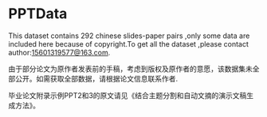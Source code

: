 # PPTData
This dataset contains 292 chinese slides-paper pairs ,only some data are included here because of copyright.To get all the dataset ,please contact author:15601319577@163.com. 

由于部分论文为原作者发表前的手稿，考虑到版权及原作者的意愿，该数据集未全部公开。如需获取全部数据，请根据论文信息联系作者.

毕业论文附录示例PPT2和3的原文请见《结合主题分割和自动文摘的演示文稿生成方法》。
